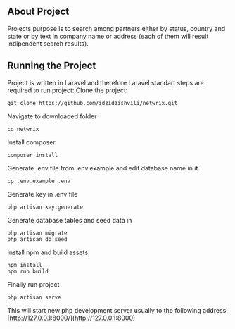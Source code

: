 ## About Project

Projects purpose is to search among partners either by status, country and state or by text in company name or address (each of them will result indipendent search results).

## Running the Project

Project is written in Laravel and therefore Laravel standart steps are required to run project:
Clone the project:
```
git clone https://github.com/idzidzishvili/netwrix.git
```

Navigate to downloaded folder
```
cd netwrix
```

Install composer
```
composer install
```

Generate .env file from .env.example and edit database name in it
```
cp .env.example .env
```

Generate key in .env file 
```
php artisan key:generate
```

Generate database tables and seed data in
```
php artisan migrate
php artisan db:seed
```

Install npm and build assets
```
npm install
npm run build
```

Finally run project
```
php artisan serve
```

This will start new php development server usually to the following address: [http://127.0.0.1:8000/](http://127.0.0.1:8000)
